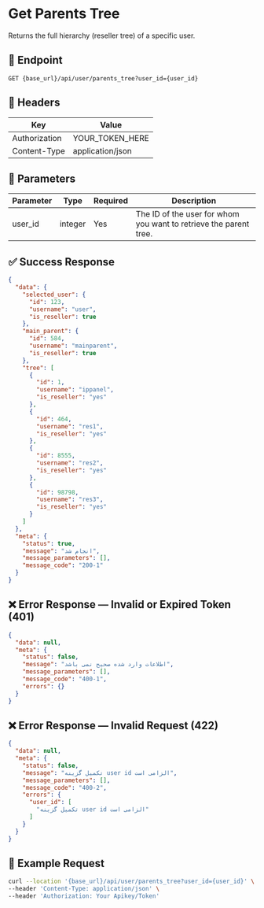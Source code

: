 # Get Parents Tree
Returns the full hierarchy (reseller tree) of a specific user.

## 📍 Endpoint

```
GET {base_url}/api/user/parents_tree?user_id={user_id}
```

## 🧾 Headers

| Key | Value |
| --- | ----- |
| Authorization | YOUR_TOKEN_HERE |
| Content-Type | application/json |

## 📝 Parameters

| Parameter | Type | Required | Description |
| --------- | ---- | -------- | ----------- |
| user_id   | integer | Yes      | The ID of the user for whom you want to retrieve the parent tree. |

## ✅ Success Response

```json
{
  "data": {
    "selected_user": {
      "id": 123,
      "username": "user",
      "is_reseller": true
    },
    "main_parent": {
      "id": 584,
      "username": "mainparent",
      "is_reseller": true
    },
    "tree": [
      {
        "id": 1,
        "username": "ippanel",
        "is_reseller": "yes"
      },
      {
        "id": 464,
        "username": "res1",
        "is_reseller": "yes"
      },
      {
        "id": 8555,
        "username": "res2",
        "is_reseller": "yes"
      },
      {
        "id": 98798,
        "username": "res3",
        "is_reseller": "yes"
      }
    ]
  },
  "meta": {
    "status": true,
    "message": "انجام شد",
    "message_parameters": [],
    "message_code": "200-1"
  }
}
```

## ❌ Error Response — Invalid or Expired Token (401)

```json
{
  "data": null,
  "meta": {
    "status": false,
    "message": "اطلاعات وارد شده صحیح نمی باشد",
    "message_parameters": [],
    "message_code": "400-1",
    "errors": {}
  }
}
```

## ❌ Error Response — Invalid Request (422)

```json
{
  "data": null,
  "meta": {
    "status": false,
    "message": "تکمیل گزینه user id الزامی است",
    "message_parameters": [],
    "message_code": "400-2",
    "errors": {
      "user_id": [
        "تکمیل گزینه user id الزامی است"
      ]
    }
  }
}
```

## 🧪 Example Request

```bash
curl --location '{base_url}/api/user/parents_tree?user_id={user_id}' \
--header 'Content-Type: application/json' \
--header 'Authorization: Your Apikey/Token' 
```
